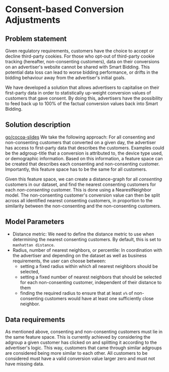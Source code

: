 # Consent-based Conversion Adjustments

## Problem statement

Given regulatory requirements, customers have the choice to accept or decline
third-party cookies. For those who opt-out of third-party cookie tracking
(hereafter, non-consenting customers), data on their conversions on an
advertiser's website cannot be shared with Smart Bidding. This potential data
loss can lead to worse bidding performance, or drifts in the bidding behaviour
away from the advertiser's initial goals.

We have developed a solution that allows advertisers to capitalise on their
first-party data in order to statistically up-weight conversion values of
customers that gave consent. By doing this, advertisers have the possibility to
feed back up to 100% of the factual conversion values back into Smart Bidding.

## Solution description

[go/cocoa-slides](http://go/cocoa-slides) We take the following approach: For
all consenting and non-consenting customers that converted on a given day, the
advertiser has access to first-party data that describes the customers. Examples
could be the adgroup-title that a conversion is attributed to, the device type
used, or demographic information. Based on this information, a feature space can
be created that describes each consenting and non-consenting customer.
Importantly, this feature space has to be the same for all customers.

Given this feature space, we can create a distance-graph for all *consenting*
customers in our dataset, and find the nearest consenting customers for each
*non-consenting* customer. This is done using a NearestNeighbor model. The
non-consenting customer's conversion value can then be split across all
identified nearest consenting customers, in proportion to the similarity between
the non-consenting and the non-consenting customers.

## Model Parameters

*   Distance metric: We need to define the distance metric to use when
    determining the nearest consenting customers. By default, this is set to
    `manhattan distance`.
*   Radius, number of nearest neighbors, or percentile: In coordination with the
    advertiser and depending on the dataset as well as business requirements,
    the user can choose between:
    *   setting a fixed radius within which all nearest neighbors should be
        selected,
    *   setting a fixed number of nearest neighbors that should be selected for
        each non-consenting customer, independent of their distance to them
    *   finding the required radius to ensure that at least `x%` of
        non-consenting customers would have at least one sufficiently close
        neighbor.

## Data requirements

As mentioned above, consenting and non-consenting customers must lie in the same
feature space. This is currently achieved by considering the adgroup a given
customer has clicked on and splitting it according to the advertiser's logic.
This way, customers that came through similar adgroups are considered being more
similar to each other. All customers to be considered must have a valid
conversion value larger zero and must not have missing data.
